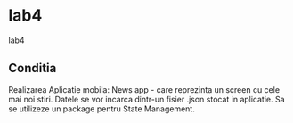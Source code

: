 # lab4

lab4

## Conditia

Realizarea Aplicatie mobila: News app - care reprezinta un screen cu cele mai noi stiri. Datele se vor incarca dintr-un fisier .json stocat in aplicatie. Sa se utilizeze un package pentru State Management.
